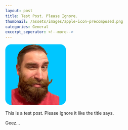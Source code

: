 ```yaml
---
layout: post
title: Test Post. Please Ignore.
thumbnail: /assets/images/apple-icon-precomposed.png
categories: General
excerpt_seperator: <!--more-->
---
```

![Joe Garcia](/assets/images/apple-icon-precomposed.png)

This is a test post.  Please ignore it like the title says.

Geez...
